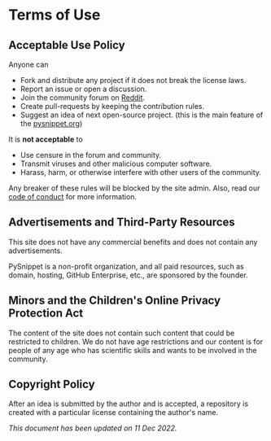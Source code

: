 # Terms of Use

## Acceptable Use Policy

Anyone can

- Fork and distribute any project if it does not break the license laws.
- Report an issue or open a discussion.
- Join the community forum on [Reddit](https://www.reddit.com/r/pysnippet/).
- Create pull-requests by keeping the contribution rules.
- Suggest an idea of next open-source project. (this is the main feature of the [pysnippet.org](https://pysnippet.org/))

It is **not acceptable** to

- Use censure in the forum and community.
- Transmit viruses and other malicious computer software.
- Harass, harm, or otherwise interfere with other users of the community.

Any breaker of these rules will be blocked by the site admin. Also, read
our [code of conduct](https://pysnippet.org/codeconduct) for more information.

## Advertisements and Third-Party Resources

This site does not have any commercial benefits and does not contain any advertisements.

PySnippet is a non-profit organization, and all paid resources, such as domain, hosting, GitHub Enterprise, etc., are
sponsored by the founder.

## Minors and the Children's Online Privacy Protection Act

The content of the site does not contain such content that could be restricted to children. We do not have age
restrictions and our content is for people of any age who has scientific skills and wants to be involved in the
community.

## Copyright Policy

After an idea is submitted by the author and is accepted, a repository is created with a particular license containing
the author's name.

_This document has been updated on 11 Dec 2022._